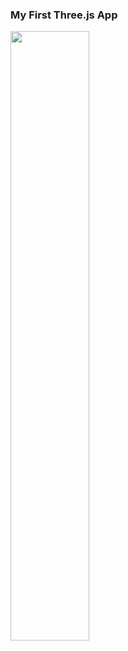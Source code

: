 ### My First Three.js App
<img src="https://user-images.githubusercontent.com/75277382/149151207-b9779f8b-b475-45ea-9130-79c63b98085b.gif" width=50% height=50%>
